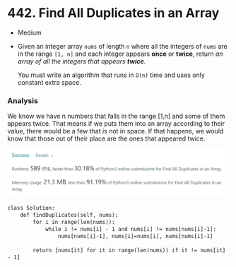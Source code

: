 # 442. Find All Duplicates in an Array

* Medium
*   Given an integer array `nums` of length `n` where all the integers of `nums` are in the range `[1, n]` and each integer appears **once** or **twice**, return _an array of all the integers that appears **twice**_.

    You must write an algorithm that runs in `O(n)` time and uses only constant extra space.

### Analysis&#x20;

We know we have n numbers that falls in the range \[1,n] and some of them appears twice. That means if we puts them into an array according to their value, there would be a few that is not in space. If that happens, we would know that those out of their place are the ones that appeared twice.&#x20;

![](<../.gitbook/assets/image (24) (1).png>)

```
class Solution:
    def findDuplicates(self, nums):
        for i in range(len(nums)):
            while i != nums[i] - 1 and nums[i] != nums[nums[i]-1]:
                nums[nums[i]-1], nums[i]=nums[i], nums[nums[i]-1]
                
        return [nums[it] for it in range(len(nums)) if it != nums[it] - 1]
```
